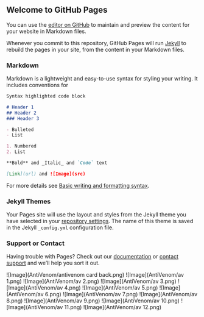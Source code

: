 ## Welcome to GitHub Pages

You can use the [editor on GitHub](https://github.com/Gerardcrich/mypics/edit/main/README.md) to maintain and preview the content for your website in Markdown files.

Whenever you commit to this repository, GitHub Pages will run [Jekyll](https://jekyllrb.com/) to rebuild the pages in your site, from the content in your Markdown files.

### Markdown

Markdown is a lightweight and easy-to-use syntax for styling your writing. It includes conventions for

```markdown
Syntax highlighted code block

# Header 1
## Header 2
### Header 3

- Bulleted
- List

1. Numbered
2. List

**Bold** and _Italic_ and `Code` text

[Link](url) and ![Image](src)
```

For more details see [Basic writing and formatting syntax](https://docs.github.com/en/github/writing-on-github/getting-started-with-writing-and-formatting-on-github/basic-writing-and-formatting-syntax).

### Jekyll Themes

Your Pages site will use the layout and styles from the Jekyll theme you have selected in your [repository settings](https://github.com/Gerardcrich/mypics/settings/pages). The name of this theme is saved in the Jekyll `_config.yml` configuration file.

### Support or Contact

Having trouble with Pages? Check out our [documentation](https://docs.github.com/categories/github-pages-basics/) or [contact support](https://support.github.com/contact) and we’ll help you sort it out.

![Image](AntiVenom/antivenom card back.png)
![Image](AntiVenom/av 1.png)
![Image](AntiVenom/av 2.png)
![Image](AntiVenom/av 3.png)
![Image](AntiVenom/av 4.png)
![Image](AntiVenom/av 5.png)
![Image](AntiVenom/av 6.png)
![Image](AntiVenom/av 7.png)
![Image](AntiVenom/av 8.png)
![Image](AntiVenom/av 9.png)
![Image](AntiVenom/av 10.png)
![Image](AntiVenom/av 11.png)
![Image](AntiVenom/av 12.png)
